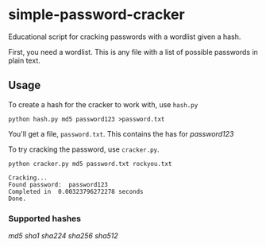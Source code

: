 # simple-password-cracker
Educational script for cracking passwords with a wordlist given a hash.

First, you need a wordlist. This is any file with a list of possible passwords in plain text.

## Usage

To create a hash for the cracker to work with, use `hash.py`

```shell
python hash.py md5 password123 >password.txt
```

You'll get a file, `password.txt`. This contains the has for *password123*

To try cracking the password, use `cracker.py`.

```shell
python cracker.py md5 password.txt rockyou.txt
```
```
Cracking...
Found password:  password123
Completed in  0.00323796272278 seconds
Done.
```

### Supported hashes
*md5*
*sha1*
*sha224*
*sha256*
*sha512*